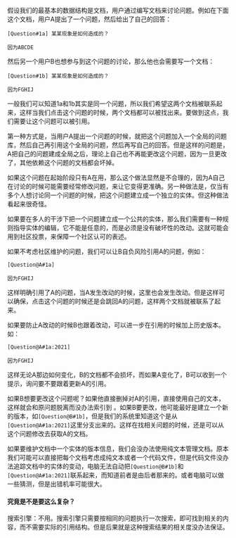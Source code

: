 假设我们的最基本的数据结构是文档，用户通过编写文档来讨论问题。例如在下面这个文档，用户A提出了一个问题，然后给出了自己的回答：

```
[Question#1a] 某某现象是如何造成的？

因为ABCDE
```

然后另一个用户B也想参与到这个问题的讨论，那么他也会需要写一个文档：

```
[Question#1b] 某某现象是如何造成的？

因为FGHIJ
```

一般我们可以知道1a和1b其实是同一个问题，所以我们希望这两个文档被联系起来，这样当我们点击这个问题的时候，两个文档都可以被找出来。要做到这点，我们需要让这个问题可以被引用。

第一种方式是，当用户A提出一个问题的时候，就把这个问题加入一个全局的问题库，然后自己再引用这个全局的问题，然后再写自己的回答。但是这样的问题是，A把自己的问题建成全局之后，理论上自己也不再能更改这个问题，因为一旦更改了，其他依赖这个问题的文档都会坏掉。

如果这个问题在起始阶段只有A在用，那么这个做法显然是不合理的，因为A自己在讨论的时候可能需要经常修改问题，来让它变得更准确。另一种做法是，仅当有多个人想讨论同一个问题的时候，把这个问题建立成一个独立的实体。但这种做法看起来很奇怪。

如果要在多人的干涉下把一个问题建立成一个公共的实体，那么我们需要有一种规则指导实体的编辑，它不能是任意的，而是必须是没有破坏性的改动。这就可能会用到社区投票，来保障一个社区认可的表述。

如果不考虑社区维护的问题，我们可以让B自负风险引用A的问题，例如：

```
[Question@A#1a]

因为FGHIJ
```

这样明确引用了A的问题，当A发生改动的时候，这里也会发生改动。但是这样可以确保，点击这个问题的时候还是会跳回A的问题，这样两个文档就被联系了起来。

如果要防止A改动的时候B也跟着改动，可以进一步在引用的时候加上历史版本。如：

```
[Question@A#1a:2021]

因为FGHIJ
```

这样无论A那边如何变化，B的文档都不会损坏，而如果A变化了，B可以收到一个提示，询问要不要跟着更新A的引用。

如果B想要更改这个问题呢？如果他直接删掉对A的引用，直接使用自己的文本，这样就会和原问题脱离而没办法索引到 。如果B要更改，他可能最好是建立一个新的版本，如`[Question@B#1b]`，但是我们的系统里知道这个是从`[Question@A#1a:2021]`这里分支出来的。这样在找相关问题的时候，还是可以从这个问题修改去获取A的文档。

如果要维护文档中一个实体的版本信息，我们会没办法使用纯文本管理文档。原本我们可能可以直接把每个文档考虑成纯文本或者一个代码文件，但是代码文件没办法追踪文档中的实体的变动，电脑无法自动把`[Question@B#1b]`和`[Question@A#1a:2021]`联系起来，而知道前者是由后者那来的。或者电脑可以做一些猜测，但是出错机率可能很大。

#### 究竟是不是要这么复杂？

搜索引擎：不用。搜索引擎只需要按相同的问题执行一次搜索，即可找到相关的内容，而不需要实际的引用结构。但是后果就是这种搜索结果的相关度没办法保证。
